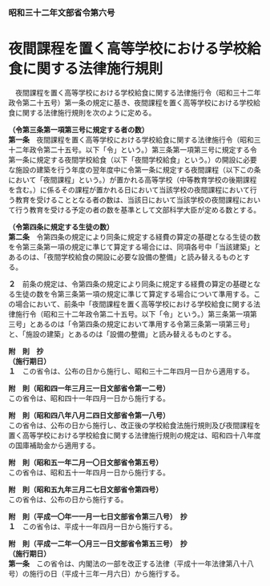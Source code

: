 ### 昭和三十二年文部省令第六号  
# 夜間課程を置く高等学校における学校給食に関する法律施行規則  
　夜間課程を置く高等学校における学校給食に関する法律施行令（昭和三十二年政令第二十五号）第一条の規定に基き、夜間課程を置く高等学校における学校給食に関する法律施行規則を次のように定める。  
  
**（令第三条第一項第三号に規定する者の数）**  
**第一条**　夜間課程を置く高等学校における学校給食に関する法律施行令（昭和三十二年政令第二十五号。以下「令」という。）第三条第一項第三号に規定する令第一条に規定する夜間学校給食（以下「夜間学校給食」という。）の開設に必要な施設の建築を行う年度の翌年度中に令第一条に規定する夜間課程（以下この条において「夜間課程」という。）が置かれる高等学校（中等教育学校の後期課程を含む。）に係るその課程が置かれる日において当該学校の夜間課程において行う教育を受けることとなる者の数は、当該日において当該学校の夜間課程において行う教育を受ける予定の者の数を基準として文部科学大臣が定める数とする。  
  
**（令第四条に規定する生徒の数）**  
**第二条**　令第四条の規定により同条に規定する経費の算定の基礎となる生徒の数を令第三条第一項の規定に準じて算定する場合には、同項各号中「当該建築」とあるのは、「夜間学校給食の開設に必要な設備の整備」と読み替えるものとする。  
  
**２**　前条の規定は、令第四条の規定により同条に規定する経費の算定の基礎となる生徒の数を令第三条第一項の規定に準じて算定する場合について準用する。この場合において、前条中「夜間課程を置く高等学校における学校給食に関する法律施行令（昭和三十二年政令第二十五号。以下「令」という。）第三条第一項第三号」とあるのは「令第四条の規定において準用する令第三条第一項第三号」と、「施設の建築」とあるのは「設備の整備」と読み替えるものとする。  
  
**附　則　抄**  
**（施行期日）**  
**１**　この省令は、公布の日から施行し、昭和三十二年四月一日から適用する。  
  
**附　則（昭和四一年三月三一日文部省令第一二号）**  
この省令は、昭和四十一年四月一日から施行する。  
  
**附　則（昭和四八年八月二四日文部省令第一八号）**  
この省令は、公布の日から施行し、改正後の学校給食法施行規則及び夜間課程を置く高等学校における学校給食に関する法律施行規則の規定は、昭和四十八年度の国庫補助金から適用する。  
  
**附　則（昭和五一年二月一〇日文部省令第五号）**  
この省令は、昭和五十一年四月一日から施行する。  
  
**附　則（昭和五九年三月二七日文部省令第四号）**  
この省令は、公布の日から施行する。  
  
**附　則（平成一〇年一一月一七日文部省令第三八号）　抄**  
**１**　この省令は、平成十一年四月一日から施行する。  
  
**附　則（平成一二年一〇月三一日文部省令第五三号）　抄**  
**（施行期日）**  
**第一条**　この省令は、内閣法の一部を改正する法律（平成十一年法律第八十八号）の施行の日（平成十三年一月六日）から施行する。  
  
